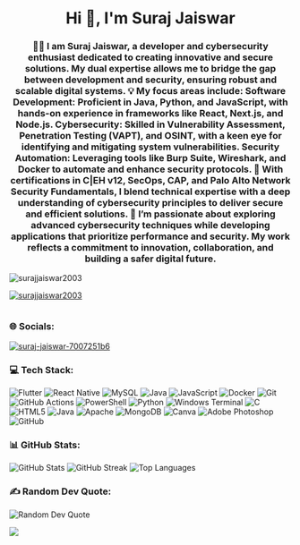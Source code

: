 <h1 align="center">Hi 👋, I'm Suraj Jaiswar</h1>
<h3 align="center">👨‍💻 I am Suraj Jaiswar, a developer and cybersecurity enthusiast dedicated to creating innovative and secure solutions. My dual expertise allows me to bridge the gap between development and security, ensuring robust and scalable digital systems. 💡 My focus areas include: Software Development: Proficient in Java, Python, and JavaScript, with hands-on experience in frameworks like React, Next.js, and Node.js. Cybersecurity: Skilled in Vulnerability Assessment, Penetration Testing (VAPT), and OSINT, with a keen eye for identifying and mitigating system vulnerabilities. Security Automation: Leveraging tools like Burp Suite, Wireshark, and Docker to automate and enhance security protocols. 🚀 With certifications in C|EH v12, SecOps, CAP, and Palo Alto Network Security Fundamentals, I blend technical expertise with a deep understanding of cybersecurity principles to deliver secure and efficient solutions. 🔐 I’m passionate about exploring advanced cybersecurity techniques while developing applications that prioritize performance and security. My work reflects a commitment to innovation, collaboration, and building a safer digital future.</h3>

<p align="left"> <img src="https://komarev.com/ghpvc/?username=surajjaiswar2003&label=Profile%20views&color=0e75b6&style=flat" alt="surajjaiswar2003" /> </p>

<p align="left"> <a href="https://github.com/ryo-ma/github-profile-trophy"><img src="https://github-profile-trophy.vercel.app/?username=surajjaiswar2003" alt="surajjaiswar2003" /></a> </p>

<p align="left"> <a href="https://twitter.com/" target="blank"><img src="https://img.shields.io/twitter/follow/?logo=twitter&style=for-the-badge" alt="" /></a> </p>



<h3 align="left">🌐 Socials:</h3>
<p align="left">
<a href="https://linkedin.com/in/suraj-jaiswar-7007251b6" target="blank"><img align="center" src="https://img.shields.io/badge/LinkedIn-%230077B5.svg?logo=linkedin&logoColor=white" alt="suraj-jaiswar-7007251b6" /></a>
</p>

<h3 align="left">💻 Tech Stack:</h3>
<p align="left">
<img src="https://img.shields.io/badge/Flutter-%2302569B.svg?style=for-the-badge&logo=Flutter&logoColor=white" alt="Flutter"/>
<img src="https://img.shields.io/badge/React_Native-%2320232a.svg?style=for-the-badge&logo=react&logoColor=%2361DAFB" alt="React Native"/>
<img src="https://img.shields.io/badge/mysql-4479A1.svg?style=for-the-badge&logo=mysql&logoColor=white" alt="MySQL"/>
<img src="https://img.shields.io/badge/java-%23ED8B00.svg?style=for-the-badge&logo=openjdk&logoColor=white" alt="Java"/>
<img src="https://img.shields.io/badge/javascript-%23323330.svg?style=for-the-badge&logo=javascript&logoColor=%23F7DF1E" alt="JavaScript"/>
<img src="https://img.shields.io/badge/docker-%230db7ed.svg?style=for-the-badge&logo=docker&logoColor=white" alt="Docker"/>
<img src="https://img.shields.io/badge/git-%23F05033.svg?style=for-the-badge&logo=git&logoColor=white" alt="Git"/>
<img src="https://img.shields.io/badge/github-actions-%232671E5.svg?style=for-the-badge&logo=githubactions&logoColor=white" alt="GitHub Actions"/>
<img src="https://img.shields.io/badge/PowerShell-%235391FE.svg?style=for-the-badge&logo=powershell&logoColor=white" alt="PowerShell"/>
<img src="https://img.shields.io/badge/python-3670A0.svg?style=for-the-badge&logo=python&logoColor=ffdd54" alt="Python"/>
<img src="https://img.shields.io/badge/Windows%20Terminal-%234D4D4D.svg?style=for-the-badge&logo=windows-terminal&logoColor=white" alt="Windows Terminal"/>
<img src="https://img.shields.io/badge/c-%2300599C.svg?style=for-the-badge&logo=c&logoColor=white" alt="C"/>
<img src="https://img.shields.io/badge/html5-%23E34F26.svg?style=for-the-badge&logo=html5&logoColor=white" alt="HTML5"/>
<img src="https://img.shields.io/badge/java-%23ED8B00.svg?style=for-the-badge&logo=openjdk&logoColor=white" alt="Java"/>
<img src="https://img.shields.io/badge/apache-%23D42029.svg?style=for-the-badge&logo=apache&logoColor=white" alt="Apache"/>
<img src="https://img.shields.io/badge/MongoDB-%234ea94b.svg?style=for-the-badge&logo=mongodb&logoColor=white" alt="MongoDB"/>
<img src="https://img.shields.io/badge/Canva-%2300C4CC.svg?style=for-the-badge&logo=Canva&logoColor=white" alt="Canva"/>
<img src="https://img.shields.io/badge/adobe%20photoshop-%2331A8FF.svg?style=for-the-badge&logo=adobe%20photoshop&logoColor=white" alt="Adobe Photoshop"/>
<img src="https://img.shields.io/badge/github-%23121011.svg?style=for-the-badge&logo=github&logoColor=white" alt="GitHub"/>
</p>

<h3 align="left">📊 GitHub Stats:</h3>
<p align="left">
<img src="https://github-readme-stats.vercel.app/api?username=surajjaiswar2003&show_icons=true&theme=dark&count_private=true" alt="GitHub Stats"/>
<img src="https://github-readme-streak-stats.herokuapp.com/?user=surajjaiswar2003&theme=dark" alt="GitHub Streak"/>
<img src="https://github-readme-stats.vercel.app/api/top-langs/?username=surajjaiswar2003&layout=compact&theme=dark" alt="Top Languages"/>
</p>

<h3 align="left">✍️ Random Dev Quote:</h3>
<p align="left">
<img src="https://quotes-github-readme.vercel.app/api?type=horizontal&theme=radical" alt="Random Dev Quote"/>
</p>

[![](https://visitcount.itsvg.in/api?id=surajjaiswar2003&icon=0&color=0)](https://visitcount.itsvg.in)

<!-- Proudly created with GPRM (https://gprm.itsvg.in) -->
